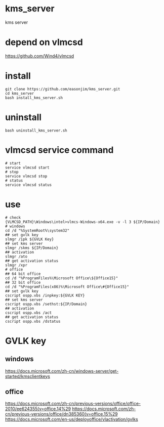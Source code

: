 # kms_server
kms server

# depend on vlmcsd
https://github.com/Wind4/vlmcsd

# install
```shell
git clone https://github.com/easonjim/kms_server.git
cd kms_server
bash install_kms_server.sh
```

# uninstall
```shell
bash uninstall_kms_server.sh
```

# vlmcsd service command
```shell
# start
service vlmcsd start
# stop
service vlmcsd stop
# status
service vlmcsd status
```

# use
```shell
# check
{VLMCSD_PATH}\Windows\intel>vlmcs-Windows-x64.exe -v -l 3 ${IP/Domain}
# windows
cd /d "%SystemRoot%\system32"
## set gvlk key
slmgr /ipk ${GVLK Key}
## set kms server
slmgr /skms ${IP/Domain}
## activation
slmgr /ato
## get activation status
slmgr /xpr
# office
## 64 bit office
cd /d "%ProgramFiles%\Microsoft Office\${Office15}"
## 32 bit office
cd /d "%ProgramFiles(x86)%\Microsoft Office\#{Office15}"
## set gvlk key
cscript ospp.vbs /inpkey:${GVLK KEY}
## set kms server
cscript ospp.vbs /sethst:${IP/Domain}
## activation
cscript ospp.vbs /act
## get activation status
cscript ospp.vbs /dstatus
```

# GVLK key
## windows
https://docs.microsoft.com/zh-cn/windows-server/get-started/kmsclientkeys
## office
https://docs.microsoft.com/zh-cn/previous-versions/office/office-2010/ee624355(v=office.14%29
https://docs.microsoft.com/zh-cn/previous-versions/office/dn385360(v=office.15%29
https://docs.microsoft.com/en-us/deployoffice/vlactivation/gvlks
